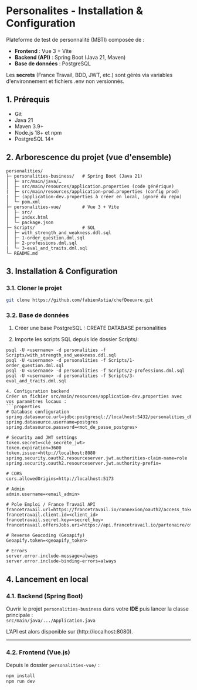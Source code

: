 # Personalites - Installation & Configuration

Plateforme de test de personnalité (MBTI) composée de :  
- **Frontend** : Vue 3 + Vite
- **Backend (API)** : Spring Boot (Java 21, Maven)
- **Base de données** : PostgreSQL

Les **secrets** (France Travail, BDD, JWT, etc.) sont gérés via variables d'environnement et fichiers .env non versionnés.

## 1. Prérequis
- Git
- Java 21
- Maven 3.9+
- Node.js 18+ et npm
- PostgreSQL 14+

## 2. Arborescence du projet (vue d'ensemble)
```
personalities/
├─ personalities-business/   # Spring Boot (Java 21)
│  ├─ src/main/java/…
│  ├─ src/main/resources/application.properties (code générique)
|  ├─ src/main/resources/application-prod.properties (config prod)
|  ├─ (application-dev.properties à créer en local, ignoré du repo)
│  └─ pom.xml
├─ personalities-vue/        # Vue 3 + Vite
│  ├─ src/
│  ├─ index.html
│  └─ package.json
├─ Scripts/                  # SQL 
│  ├─ with_strength_and_weakness.ddl.sql
│  ├─ 1-order_question.dml.sql
│  ├─ 2-professions.dml.sql
|  └─ 3-eval_and_traits.dml.sql
└─ README.md
```

## 3. Installation & Configuration

### 3.1. Cloner le projet
```bash
git clone https://github.com/fabienAstia/chefDoeuvre.git
```

### 3.2. Base de données
1. Créer une base PostgreSQL : 
CREATE DATABASE personalities

2. Importe les scripts SQL depuis lde dossier Scripts/:
```
psql -U <username> -d personalities -f Scripts/with_strength_and_weakness.ddl.sql
psql -U <username> -d personalities -f Scripts/1-order_question.dml.sql
psql -U <username> -d personalities -f Scripts/2-professions.dml.sql
psql -U <username> -d personalities -f Scripts/3-eval_and_traits.dml.sql

4. Configuration backend
Créer un fichier src/main/resources/application-dev.properties avec vos paramètres locaux : 
```properties
# Database configuration
spring.datasource.url=jdbc:postgresql://localhost:5432/personalities_db
spring.datasource.username=postgres
spring.datasource.password=<mot_de_passe_postgres>

# Security and JWT settings
token.secret=<clé_secrète_jwt>
token.expiration=3600
token.issuer=http://localhost:8080
spring.security.oauth2.resourceserver.jwt.authorities-claim-name=role
spring.security.oauth2.resourceserver.jwt.authority-prefix=

# CORS
cors.allowedOrigins=http://localhost:5173

# Admin
admin.username=<email_admin>

# Pole Emploi / France Travail API
francetravail.url=https://francetravail.io/connexion/oauth2/access_token
francetravail.client.id=<client_id>
francetravail.secret.key=<secret_key>
francetravail.offersJobs.uri=https://api.francetravail.io/partenaire/offresdemploi/v2/offres/search

# Reverse Geocoding (Geoapify)
Geoapify.token=<geoapify_token>

# Errors
server.error.include-message=always
server.error.include-binding-errors=always
```

## 4. Lancement en local

### 4.1. Backend (Spring Boot)
Ouvrir le projet `personalities-business` dans votre **IDE** puis lancer la classe principale :  
`src/main/java/.../Application.java`

L’API est alors disponible sur (http://localhost:8080).

---

### 4.2. Frontend (Vue.js)
Depuis le dossier `personalities-vue/` :
```bash
npm install
npm run dev
